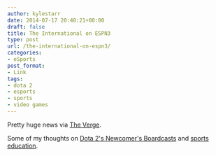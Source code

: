 ```yaml
---
author: kylestarr
date: 2014-07-17 20:40:21+00:00
draft: false
title: The International on ESPN3
type: post
url: /the-international-on-espn3/
categories:
- eSports
post_format:
- Link
tags:
- dota 2
- esports
- sports
- video games
---
```


Pretty huge news via [The Verge](http://mobile.theverge.com/2014/7/17/5913381/espn-covering-valve-e-sports-tournament).

Some of my thoughts on [Dota 2's Newcomer's Boardcasts](http://tsogaming.com/2014/07/10/dota-2-newcomers-broadcasts-at-ti4/) and [sports education](http://tsogaming.com/2014/07/11/madden-nfl-15-aims-to-teach-football/).
